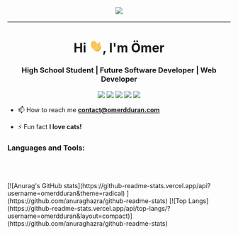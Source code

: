 <p align="center">
  <img src="https://github.com/thompsonemerson/thompsonemerson/raw/master/cover-thompson.png" height="200"/>
</p>
<hr>
<h1 align="center">Hi <img src="https://raw.githubusercontent.com/ABSphreak/ABSphreak/master/gifs/Hi.gif" width="30px">, I'm Ömer</h1>
<h3 align="center">High School Student | Future Software Developer | Web Developer</h3>

<p align="center">
<a href="https://twitter.com/omerdduran"> <img src="https://img.shields.io/badge/Twitter-1DA1F2?style=for-the-badge&logo=twitter&logoColor=white"></a>
<a href="https://instagram.com/omerdduran"> <img src="https://img.shields.io/badge/Instagram-E4405F?style=for-the-badge&logo=instagram&logoColor=white"></a>
<a href="https://www.facebook.com/omerddduran/"> <img src="https://img.shields.io/badge/Facebook-1877F2?style=for-the-badge&logo=facebook&logoColor=white"></a>
<a href="https://www.reddit.com/user/omerdduran"> <img src="https://img.shields.io/badge/Reddit-FF4500?style=for-the-badge&logo=reddit&logoColor=white"></a>
<a href="https://open.spotify.com/user/ngm0x0g4vj8dxuh9bz9h9arjz"> <img src="https://img.shields.io/badge/Spotify-1ED760?&style=for-the-badge&logo=spotify&logoColor=white"></a>

</p>


- 📫 How to reach me **contact@omerdduran.com**

- ⚡ Fun fact **I love cats!**

<h3 align="left">Languages and Tools:</h3>
<img scr="https://img.shields.io/badge/Adobe%20Illustrator-FF9A00?style=for-the-badge&logo=adobe%20illustrator&logoColor=white">
<img scr="https://img.shields.io/badge/Adobe%20XD-FF61F6?style=for-the-badge&logo=Adobe%20XD&logoColor=white">
<img scr="https://img.shields.io/badge/Atom-66595C?style=for-the-badge&logo=Atom&logoColor=white">
<img scr="https://img.shields.io/badge/Visual_Studio_Code-0078D4?style=for-the-badge&logo=visual%20studio%20code&logoColor=white">
<img scr="https://img.shields.io/badge/Windows-0078D6?style=for-the-badge&logo=windows&logoColor=white">
<img scr="https://img.shields.io/badge/Android-3DDC84?style=for-the-badge&logo=android&logoColor=white">
<img scr="https://img.shields.io/badge/Google%20Analytics-E37400?style=for-the-badge&logo=google%20analytics&logoColor=white">
<img scr="https://img.shields.io/badge/Bootstrap-563D7C?style=for-the-badge&logo=bootstrap&logoColor=white">
<img scr="https://img.shields.io/badge/Sass-CC6699?style=for-the-badge&logo=sass&logoColor=white">
<img scr="https://img.shields.io/badge/Java-ED8B00?style=for-the-badge&logo=java&logoColor=white">
<img scr="https://img.shields.io/badge/JavaScript-F7DF1E?style=for-the-badge&logo=javascript&logoColor=black">
<br> <br> <br>
[![Anurag's GitHub stats](https://github-readme-stats.vercel.app/api?username=omerdduran&theme=radical)
](https://github.com/anuraghazra/github-readme-stats)
[![Top Langs](https://github-readme-stats.vercel.app/api/top-langs/?username=omerdduran&layout=compact)](https://github.com/anuraghazra/github-readme-stats)

